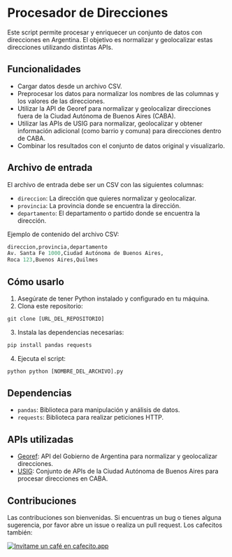 # Procesador de Direcciones

Este script permite procesar y enriquecer un conjunto de datos con direcciones en Argentina. El objetivo es normalizar y geolocalizar estas direcciones utilizando distintas APIs.

## Funcionalidades

- Cargar datos desde un archivo CSV.
- Preprocesar los datos para normalizar los nombres de las columnas y los valores de las direcciones.
- Utilizar la API de Georef para normalizar y geolocalizar direcciones fuera de la Ciudad Autónoma de Buenos Aires (CABA).
- Utilizar las APIs de USIG para normalizar, geolocalizar y obtener información adicional (como barrio y comuna) para direcciones dentro de CABA.
- Combinar los resultados con el conjunto de datos original y visualizarlo.

## Archivo de entrada

El archivo de entrada debe ser un CSV con las siguientes columnas:

- `direccion`: La dirección que quieres normalizar y geolocalizar.
- `provincia`: La provincia donde se encuentra la dirección.
- `departamento`: El departamento o partido donde se encuentra la dirección.

Ejemplo de contenido del archivo CSV:

```python
direccion,provincia,departamento
Av. Santa Fe 1000,Ciudad Autónoma de Buenos Aires,
Roca 123,Buenos Aires,Quilmes
```


## Cómo usarlo

1) Asegúrate de tener Python instalado y configurado en tu máquina.
2) Clona este repositorio:

```python
git clone [URL_DEL_REPOSITORIO]
```

3) Instala las dependencias necesarias:
```python
pip install pandas requests
```

4) Ejecuta el script:
```python
python python [NOMBRE_DEL_ARCHIVO].py
```

## Dependencias

- `pandas`: Biblioteca para manipulación y análisis de datos.
- `requests`: Biblioteca para realizar peticiones HTTP.


## APIs utilizadas

- [Georef](https://apis.datos.gob.ar/georef/api.html): API del Gobierno de Argentina para normalizar y geolocalizar direcciones.
- [USIG](http://ws.usig.buenosaires.gob.ar/): Conjunto de APIs de la Ciudad Autónoma de Buenos Aires para procesar direcciones en CABA.

## Contribuciones

Las contribuciones son bienvenidas. Si encuentras un bug o tienes alguna sugerencia, por favor abre un issue o realiza un pull request. Los cafecitos también:

[![Invitame un café en cafecito.app](https://cdn.cafecito.app/imgs/buttons/button_1.svg)](https://cafecito.app/nievejuan21)
